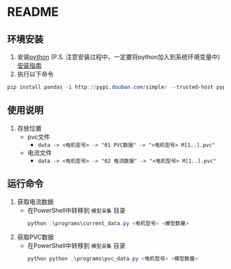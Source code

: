 # README

## 环境安装

1. 安装[python](https://www.python.org/downloads/) (P.S. 注意安装过程中，一定要将python加入到系统环境变量中)[安装指南](https://zhuanlan.zhihu.com/p/104502997)
2. 执行以下命令

```PowerShell
pip install pandas -i http://pypi.douban.com/simple/ --trusted-host pypi.douban.com
```

## 使用说明

1. 存放位置
   - pvc文件
     - `data -> <电机型号> -> "01 PVC数据" -> "<电机型号> M[1..].pvc"`
   - 电流文件
     - `data -> <电机型号> -> "02 电流数据" -> "<电机型号> M[1..].pvc"`

## 运行命令

1. 获取电流数据
   - 在PowerShell中转移到 `模型采集` 目录
     ```PowerShell
     python .\programs\current_data.py <电机型号> <模型数量>
     ```
2. 获取PVC数据
   - 在PowerShell中转移到 `模型采集` 目录
     ```PowerShell
     python python .\programs\pvc_data.py <电机型号> <模型数量>
     ```
